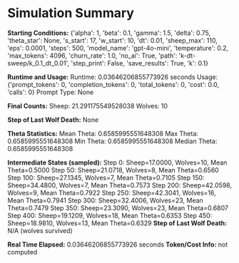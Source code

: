 # Simulation Summary

**Starting Conditions:**
{'alpha': 1, 'beta': 0.1, 'gamma': 1.5, 'delta': 0.75, 'theta_star': None, 's_start': 17, 'w_start': 10, 'dt': 0.01, 'sheep_max': 110, 'eps': 0.0001, 'steps': 500, 'model_name': 'gpt-4o-mini', 'temperature': 0.2, 'max_tokens': 4096, 'churn_rate': 1.0, 'no_ai': True, 'path': 'k-dt-sweep/k_0.1_dt_0.01', 'step_print': False, 'save_results': True, 'k': 0.1}

**Runtime and Usage:**
Runtime: 0.03646206855773926 seconds
Usage: {'prompt_tokens': 0, 'completion_tokens': 0, 'total_tokens': 0, 'cost': 0.0, 'calls': 0}
Prompt Type: None

**Final Counts:**
Sheep: 21.291175549528038
Wolves: 10

**Step of Last Wolf Death:**
None

**Theta Statistics:**
Mean Theta: 0.6585995551648308
Max Theta: 0.6585995551648308
Min Theta: 0.6585995551648308
Median Theta: 0.6585995551648308

**Intermediate States (sampled):**
Step 0: Sheep=17.0000, Wolves=10, Mean Theta=0.5000
Step 50: Sheep=21.0718, Wolves=8, Mean Theta=0.6560
Step 100: Sheep=27.1345, Wolves=7, Mean Theta=0.7105
Step 150: Sheep=34.4800, Wolves=7, Mean Theta=0.7573
Step 200: Sheep=42.0598, Wolves=9, Mean Theta=0.7922
Step 250: Sheep=42.3041, Wolves=16, Mean Theta=0.7941
Step 300: Sheep=32.4006, Wolves=23, Mean Theta=0.7479
Step 350: Sheep=23.3090, Wolves=23, Mean Theta=0.6807
Step 400: Sheep=19.1209, Wolves=18, Mean Theta=0.6353
Step 450: Sheep=18.9810, Wolves=13, Mean Theta=0.6329
**Step of Last Wolf Death:** N/A (wolves survived)

**Real Time Elapsed:** 0.03646206855773926 seconds
**Token/Cost Info:** not computed